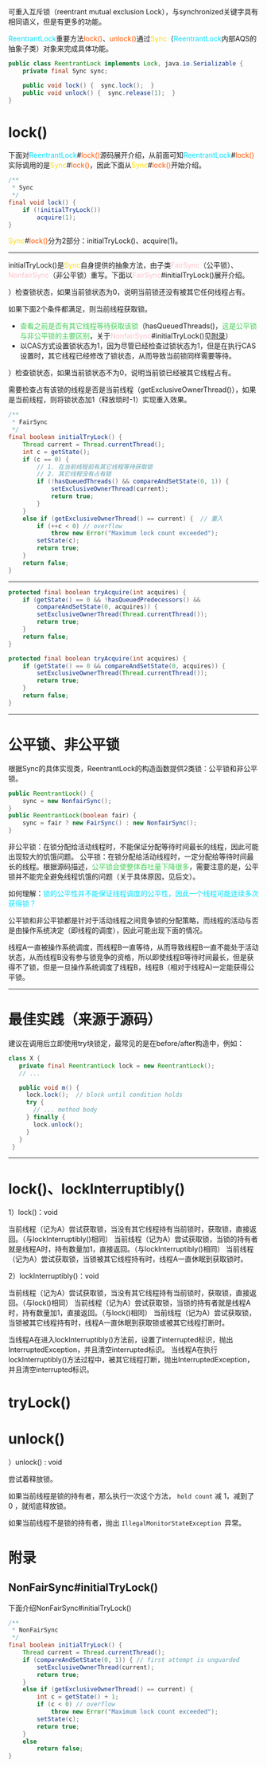 
可重入互斥锁（reentrant mutual exclusion Lock），与synchronized关键字具有相同语义，但是有更多的功能。

<span style="color:#00E0FF">ReentrantLock</span>重要方法<span style="color:#FF5500">lock()</span>、<span style="color:#FF5500">unlock()</span>通过<span style="color:#FFDD00">Sync</span>（<span style="color:#00E0FF">ReentrantLock</span>内部AQS的抽象子类）对象来完成具体功能。

```java
public class ReentrantLock implements Lock, java.io.Serializable {
	private final Sync sync;

	public void lock() {  sync.lock();  }
	public void unlock() {  sync.release(1);  }
}	
```

# lock()

下面对<span style="color:#00E0FF">ReentrantLock</span>#<span style="color:#FF5500">lock()</span>源码展开介绍，从前面可知<span style="color:#00E0FF">ReentrantLock</span>#<span style="color:#FF5500">lock()</span>实际调用的是<span style="color:#FFDD00">Sync</span>#<span style="color:#FF5500">lock()</span>，因此下面从<span style="color:#FFDD00">Sync</span>#<span style="color:#FF5500">lock()</span>开始介绍。

```java
/**
 * Sync
 */
final void lock() {  
    if (!initialTryLock())  
        acquire(1);  
}
```

<span style="color:#FFDD00">Sync</span>#<span style="color:#FF5500">lock()</span>分为2部分：initialTryLock()、acquire(1)。

---
initialTryLock()是<span style="color:#FFDD00">Sync</span>自身提供的抽象方法，由子类<span style="color:#FFC0CB">FairSync</span>（公平锁）、<span style="color:#FFC0CB">NonfairSync</span>（非公平锁）重写。下面以<span style="color:#FFC0CB">FairSync</span>#initialTryLock()展开介绍。

）检查锁状态，如果当前锁状态为0，说明当前锁还没有被其它任何线程占有。

如果下面2个条件都满足，则当前线程获取锁。
- <span style="color:#44cf57">查看之前是否有其它线程等待获取该锁</span>（hasQueuedThreads()，<span style="color:#44cf57">这是公平锁与非公平锁的主要区别</span>，关于<span style="color:#FFC0CB">NonfairSync</span>#initialTryLock()见<a href="#1">附录</a>）
- 以CAS方式设置锁状态为1，因为尽管已经检查过锁状态为1，但是在执行CAS设置时，其它线程已经修改了锁状态，从而导致当前锁同样需要等待。

）检查锁状态，如果当前锁状态不为0，说明当前锁已经被其它线程占有。

需要检查占有该锁的线程是否是当前线程（getExclusiveOwnerThread()），如果是当前线程，则将锁状态加1（释放琐时-1）实现重入效果。

```java
/** 
 * FairSync
 */
final boolean initialTryLock() {  
    Thread current = Thread.currentThread();  
    int c = getState();  
    if (c == 0) {  
	    // 1. 在当前线程前有其它线程等待获取锁
	    // 2. 其它线程没有占有锁
        if (!hasQueuedThreads() && compareAndSetState(0, 1)) {  
            setExclusiveOwnerThread(current);  
            return true;  
        }  
    } 
    else if (getExclusiveOwnerThread() == current) {  // 重入
        if (++c < 0) // overflow  
            throw new Error("Maximum lock count exceeded");  
        setState(c);  
        return true;  
    }  
    return false;  
}
```


---

```java
protected final boolean tryAcquire(int acquires) {  
    if (getState() == 0 && !hasQueuedPredecessors() &&  
        compareAndSetState(0, acquires)) {  
        setExclusiveOwnerThread(Thread.currentThread());  
        return true;  
    }  
    return false;  
}
```

```java
protected final boolean tryAcquire(int acquires) {  
    if (getState() == 0 && compareAndSetState(0, acquires)) {  
        setExclusiveOwnerThread(Thread.currentThread());  
        return true;  
    }  
    return false;  
}
```




-- --
# 公平锁、非公平锁

根据Sync的具体实现类，ReentrantLock的构造函数提供2类锁：公平锁和非公平锁。

```java
public ReentrantLock() {  
    sync = new NonfairSync();                             
}
public ReentrantLock(boolean fair) {  
    sync = fair ? new FairSync() : new NonfairSync();  
}
```

非公平锁：在锁分配给活动线程时，不能保证分配等待时间最长的线程，因此可能出现较大的饥饿问题。
公平锁：在锁分配给活动线程时，一定分配给等待时间最长的线程。根据源码描述，<font color=44cf57>公平锁会使整体吞吐量下降很多</font>，需要注意的是，公平锁并不能完全避免线程饥饿的问题（关于具体原因，见后文）。

如何理解：<font color="00E0FF">锁的公平性并不能保证线程调度的公平性，因此一个线程可能连续多次获得锁？</font>

公平锁和非公平锁都是针对于活动线程之间竞争锁的分配策略，而线程的活动与否是由操作系统决定（即线程的调度），因此可能出现下面的情况。

线程A一直被操作系统调度，而线程B一直等待，从而导致线程B一直不能处于活动状态，从而线程B没有参与锁竞争的资格，所以即使线程B等待时间最长，但是获得不了锁，但是一旦操作系统调度了线程B，线程B（相对于线程A)一定能获得公平锁。

-- -- 
# 最佳实践（来源于源码）

建议在调用后立即使用try块锁定，最常见的是在before/after构造中，例如：

```java
class X {
   private final ReentrantLock lock = new ReentrantLock();
   // ...

   public void m() {
     lock.lock();  // block until condition holds
     try {
       // ... method body
     } finally {
       lock.unlock();
     }
   }
 }
```

-- --
# lock()、lockInterruptibly()

1）lock()：void

当前线程（记为A）尝试获取锁，当没有其它线程持有当前锁时，获取锁，直接返回。（与lockInterruptibly()相同）
当前线程（记为A）尝试获取锁，当锁的持有者就是线程A时，持有数量加1，直接返回。（与lockInterruptibly()相同）
当前线程（记为A）尝试获取锁，当锁被其它线程持有时，线程A一直休眠到获取锁时。

2）lockInterruptibly()：void

当前线程（记为A）尝试获取锁，当没有其它线程持有当前锁时，获取锁，直接返回。（与lock()相同）
当前线程（记为A）尝试获取锁，当锁的持有者就是线程A时，持有数量加1，直接返回。（与lock()相同）
当前线程（记为A）尝试获取锁，当锁被其它线程持有时，线程A一直休眠到获取锁或被其它线程打断时。

当线程A在进入lockInterruptibly()方法前，设置了interrupted标识，抛出InterruptedException，并且清空interrupted标识。
当线程A在执行lockInterruptibly()方法过程中，被其它线程打断，抛出InterruptedException，并且清空interrupted标识。

# tryLock()


# unlock()








）unlock() : void 

尝试着释放锁。

如果当前线程是锁的持有者，那么执行一次这个方法， `hold count` 减 1，减到了 0 ，就彻底释放锁。

如果当前线程不是锁的持有者，抛出 `IllegalMonitorStateException `异常。




# 附录

## <a id="1">NonFairSync#initialTryLock()</a>

下面介绍NonFairSync#initialTryLock()
```java
/**
 * NonFairSync
 */
final boolean initialTryLock() {  
    Thread current = Thread.currentThread();  
    if (compareAndSetState(0, 1)) { // first attempt is unguarded  
        setExclusiveOwnerThread(current);  
        return true;  
    } 
    else if (getExclusiveOwnerThread() == current) {  
        int c = getState() + 1;  
        if (c < 0) // overflow  
            throw new Error("Maximum lock count exceeded");  
        setState(c);  
        return true;  
    } 
    else  
        return false;  
}
```
